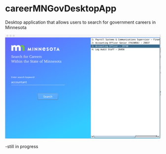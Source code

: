 # careerMNGovDesktopApp

Desktop application that allows users to search for government careers in Minnesota

![](homePage.png)




-still in progress
